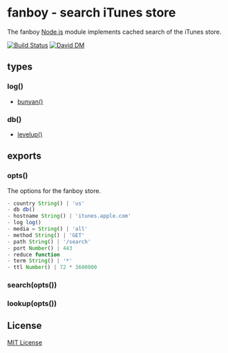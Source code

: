 
# fanboy - search iTunes store

The fanboy [Node.js](http://nodejs.org/) module implements cached search of the iTunes store. 

[![Build Status](https://secure.travis-ci.org/michaelnisi/fanboy.png)](http://travis-ci.org/michaelnisi/fanboy) [![David DM](https://david-dm.org/michaelnisi/fanboy.png)](http://david-dm.org/michaelnisi/fanboy)

## types

### log()
- [bunyan()](https://github.com/trentm/node-bunyan)

### db()
- [levelup()](https://github.com/rvagg/node-levelup)

## exports

### opts()
The options for the fanboy store.
```js
- country String() | 'us'
- db db()
- hostname String() | 'itunes.apple.com'
- log log()
- media = String() | 'all'
- method String() | 'GET'
- path String() | '/search'
- port Number() | 443
- reduce function
- term String() | '*'
- ttl Number() | 72 * 3600000
```

### search(opts())

### lookup(opts())

## License

[MIT License](https://github.com/michaelnisi/fanboy/blob/master/LICENSE)
